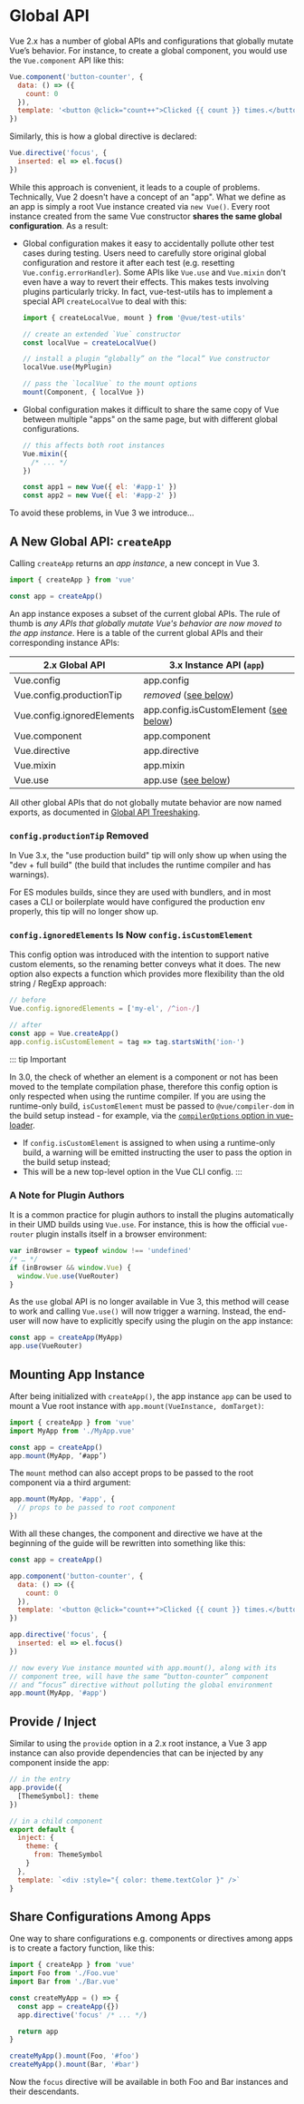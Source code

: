 # Global API

Vue 2.x has a number of global APIs and configurations that globally mutate Vue’s behavior. For instance, to create a global component, you would use the `Vue.component` API like this:

```js
Vue.component('button-counter', {
  data: () => ({
    count: 0
  }),
  template: '<button @click="count++">Clicked {{ count }} times.</button>'
})
```

Similarly, this is how a global directive is declared:

```js
Vue.directive('focus', {
  inserted: el => el.focus()
})
```

While this approach is convenient, it leads to a couple of problems. Technically, Vue 2 doesn't have a concept of an "app". What we define as an app is simply a root Vue instance created via `new Vue()`. Every root instance created from the same Vue constructor **shares the same global configuration**. As a result:

- Global configuration makes it easy to accidentally pollute other test cases during testing. Users need to carefully store original global configuration and restore it after each test (e.g. resetting `Vue.config.errorHandler`). Some APIs like `Vue.use` and `Vue.mixin` don't even have a way to revert their effects. This makes tests involving plugins particularly tricky. In fact, vue-test-utils has to implement a special API `createLocalVue` to deal with this:

  ```js
  import { createLocalVue, mount } from '@vue/test-utils'

  // create an extended `Vue` constructor
  const localVue = createLocalVue()

  // install a plugin “globally” on the “local” Vue constructor
  localVue.use(MyPlugin)

  // pass the `localVue` to the mount options
  mount(Component, { localVue })
  ```

- Global configuration makes it difficult to share the same copy of Vue between multiple "apps" on the same page, but with different global configurations.

  ```js
  // this affects both root instances
  Vue.mixin({
    /* ... */
  })

  const app1 = new Vue({ el: '#app-1' })
  const app2 = new Vue({ el: '#app-2' })
  ```

To avoid these problems, in Vue 3 we introduce…

## A New Global API: `createApp`

Calling `createApp` returns an _app instance_, a new concept in Vue 3.

```js
import { createApp } from 'vue'

const app = createApp()
```

An app instance exposes a subset of the current global APIs. The rule of thumb is _any APIs that globally mutate Vue's behavior are now moved to the app instance_. Here is a table of the current global APIs and their corresponding instance APIs:

| 2.x Global API             | 3.x Instance API (`app`)                                                                        |
| -------------------------- | ----------------------------------------------------------------------------------------------- |
| Vue.config                 | app.config                                                                                      |
| Vue.config.productionTip   | _removed_ ([see below](config-productiontip-removed))                                           |
| Vue.config.ignoredElements | app.config.isCustomElement ([see below](#config-ignoredelements-is-now-config-iscustomelement)) |
| Vue.component              | app.component                                                                                   |
| Vue.directive              | app.directive                                                                                   |
| Vue.mixin                  | app.mixin                                                                                       |
| Vue.use                    | app.use ([see below](#a-note-for-plugin-authors))                                               |

All other global APIs that do not globally mutate behavior are now named exports, as documented in [Global API Treeshaking](./treeshaking.html).

### `config.productionTip` Removed

In Vue 3.x, the "use production build" tip will only show up when using the "dev + full build" (the build that includes the runtime compiler and has warnings).

For ES modules builds, since they are used with bundlers, and in most cases a CLI or boilerplate would have configured the production env properly, this tip will no longer show up.

### `config.ignoredElements` Is Now `config.isCustomElement`

This config option was introduced with the intention to support native custom elements, so the renaming better conveys what it does. The new option also expects a function which provides more flexibility than the old string / RegExp approach:

```js
// before
Vue.config.ignoredElements = ['my-el', /^ion-/]

// after
const app = Vue.createApp()
app.config.isCustomElement = tag => tag.startsWith('ion-')
```

::: tip Important

In 3.0, the check of whether an element is a component or not has been moved to the template compilation phase, therefore this config option is only respected when using the runtime compiler. If you are using the runtime-only build, `isCustomElement` must be passed to `@vue/compiler-dom` in the build setup instead - for example, via the [`compilerOptions` option in vue-loader](https://vue-loader.vuejs.org/options.html#compileroptions).

- If `config.isCustomElement` is assigned to when using a runtime-only build, a warning will be emitted instructing the user to pass the option in the build setup instead;
- This will be a new top-level option in the Vue CLI config.
  :::

### A Note for Plugin Authors

It is a common practice for plugin authors to install the plugins automatically in their UMD builds using `Vue.use`. For instance, this is how the official `vue-router` plugin installs itself in a browser environment:

```js
var inBrowser = typeof window !== 'undefined'
/* … */
if (inBrowser && window.Vue) {
  window.Vue.use(VueRouter)
}
```

As the `use` global API is no longer available in Vue 3, this method will cease to work and calling `Vue.use()` will now trigger a warning. Instead, the end-user will now have to explicitly specify using the plugin on the app instance:

```js
const app = createApp(MyApp)
app.use(VueRouter)
```

## Mounting App Instance

After being initialized with `createApp()`, the app instance `app` can be used to mount a Vue root instance with `app.mount(VueInstance, domTarget)`:

```js
import { createApp } from 'vue'
import MyApp from './MyApp.vue'

const app = createApp()
app.mount(MyApp, ‘#app’)
```

The `mount` method can also accept props to be passed to the root component via a third argument:

```js
app.mount(MyApp, '#app', {
  // props to be passed to root component
})
```

With all these changes, the component and directive we have at the beginning of the guide will be rewritten into something like this:

```js
const app = createApp()

app.component('button-counter', {
  data: () => ({
    count: 0
  }),
  template: '<button @click="count++">Clicked {{ count }} times.</button>'
})

app.directive('focus', {
  inserted: el => el.focus()
})

// now every Vue instance mounted with app.mount(), along with its
// component tree, will have the same “button-counter” component
// and “focus” directive without polluting the global environment
app.mount(MyApp, '#app')
```

## Provide / Inject

Similar to using the `provide` option in a 2.x root instance, a Vue 3 app instance can also provide dependencies that can be injected by any component inside the app:

```js
// in the entry
app.provide({
  [ThemeSymbol]: theme
})

// in a child component
export default {
  inject: {
    theme: {
      from: ThemeSymbol
    }
  },
  template: `<div :style="{ color: theme.textColor }" />`
}
```

## Share Configurations Among Apps

One way to share configurations e.g. components or directives among apps is to create a factory function, like this:

```js
import { createApp } from 'vue'
import Foo from './Foo.vue'
import Bar from './Bar.vue'

const createMyApp = () => {
  const app = createApp({})
  app.directive('focus' /* ... */)

  return app
}

createMyApp().mount(Foo, '#foo')
createMyApp().mount(Bar, '#bar')
```

Now the `focus` directive will be available in both Foo and Bar instances and their descendants.
